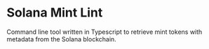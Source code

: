 # Solana Mint Lint

Command line tool written in Typescript to retrieve mint tokens with metadata from the Solana blockchain.
